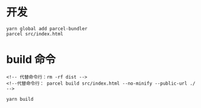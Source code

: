 # 开发

```
yarn global add parcel-bundler
parcel src/index.html

```

# build 命令

```
<!-- 代替命令行：rm -rf dist -->
<!--代替命令行： parcel build src/index.html --no-minify --public-url ./ -->

yarn build  
```
